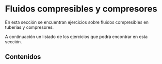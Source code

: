 # Fluidos compresibles y compresores
En esta sección se encuentran ejercicios sobre fluidos compresibles en tuberias y compresores.

A continuación un listado de los ejercicios que podrá encontrar en esta sección.

## Contenidos

```{tableofcontents}
```

<br/><br/>
<br/><br/>
<br/><br/>
